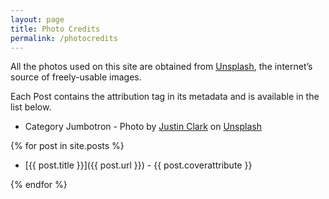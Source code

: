 ```yaml
---
layout: page
title: Photo Credits
permalink: /photocredits
---
```


All the photos used on this site are obtained from [Unsplash](https://unsplash.com), the internet’s source of freely-usable images.

Each Post contains the attribution tag in its metadata and is available in the list below.

- Category Jumbotron - Photo by [Justin Clark](https://unsplash.com/@imjustintime?utm_source=unsplash&utm_medium=referral&utm_content=creditCopyText) on [Unsplash](https://unsplash.com/s/visual/d7db2a3c-93aa-483c-be7e-5c8095cde455?utm_source=unsplash&utm_medium=referral&utm_content=creditCopyText)

{% for post in site.posts %}

- [{{ post.title }}]({{ post.url }}) - {{ post.coverattribute }}

{% endfor %}

